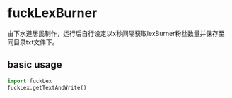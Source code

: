 # fuckLexBurner
由下水道居民制作，运行后自行设定以x秒间隔获取lexBurner粉丝数量并保存至同目录txt文件下。

## basic usage
``` python
import fuckLex
fuckLex.getTextAndWrite()
```